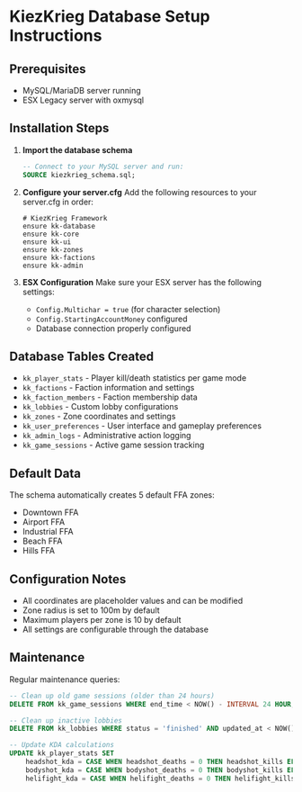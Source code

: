 # KiezKrieg Database Setup Instructions

## Prerequisites
- MySQL/MariaDB server running
- ESX Legacy server with oxmysql

## Installation Steps

1. **Import the database schema**
   ```sql
   -- Connect to your MySQL server and run:
   SOURCE kiezkrieg_schema.sql;
   ```

2. **Configure your server.cfg**
   Add the following resources to your server.cfg in order:
   ```
   # KiezKrieg Framework
   ensure kk-database
   ensure kk-core
   ensure kk-ui
   ensure kk-zones
   ensure kk-factions
   ensure kk-admin
   ```

3. **ESX Configuration**
   Make sure your ESX server has the following settings:
   - `Config.Multichar = true` (for character selection)
   - `Config.StartingAccountMoney` configured
   - Database connection properly configured

## Database Tables Created

- `kk_player_stats` - Player kill/death statistics per game mode
- `kk_factions` - Faction information and settings
- `kk_faction_members` - Faction membership data
- `kk_lobbies` - Custom lobby configurations
- `kk_zones` - Zone coordinates and settings
- `kk_user_preferences` - User interface and gameplay preferences
- `kk_admin_logs` - Administrative action logging
- `kk_game_sessions` - Active game session tracking

## Default Data

The schema automatically creates 5 default FFA zones:
- Downtown FFA
- Airport FFA
- Industrial FFA
- Beach FFA
- Hills FFA

## Configuration Notes

- All coordinates are placeholder values and can be modified
- Zone radius is set to 100m by default
- Maximum players per zone is 10 by default
- All settings are configurable through the database

## Maintenance

Regular maintenance queries:
```sql
-- Clean up old game sessions (older than 24 hours)
DELETE FROM kk_game_sessions WHERE end_time < NOW() - INTERVAL 24 HOUR;

-- Clean up inactive lobbies
DELETE FROM kk_lobbies WHERE status = 'finished' AND updated_at < NOW() - INTERVAL 1 HOUR;

-- Update KDA calculations
UPDATE kk_player_stats SET 
    headshot_kda = CASE WHEN headshot_deaths = 0 THEN headshot_kills ELSE ROUND(headshot_kills / headshot_deaths, 2) END,
    bodyshot_kda = CASE WHEN bodyshot_deaths = 0 THEN bodyshot_kills ELSE ROUND(bodyshot_kills / bodyshot_deaths, 2) END,
    helifight_kda = CASE WHEN helifight_deaths = 0 THEN helifight_kills ELSE ROUND(helifight_kills / helifight_deaths, 2) END;
```